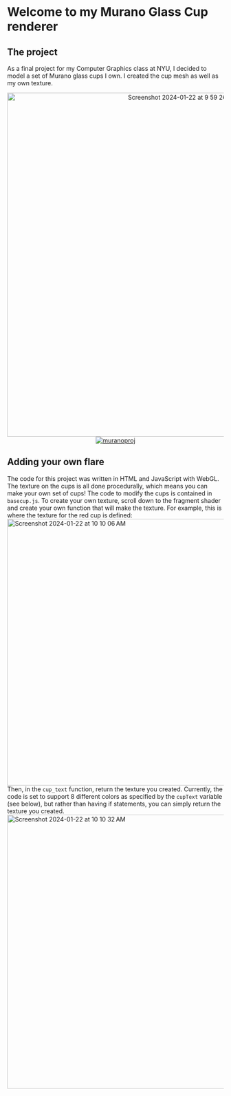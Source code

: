 <h1>Welcome to my Murano Glass Cup renderer </h1>

<h2> The project </h2>
As a final project for my Computer Graphics class at NYU, I decided to model a set of Murano glass cups I own. I created the cup mesh as well as my own texture.  <br>
<p align="center">
<img width="800" alt="Screenshot 2024-01-22 at 9 59 26 AM" src="https://github.com/mariabeatrizsilva/murano/assets/67334485/8ca7794e-abbe-493f-be27-12d9e5e26d58"> 
<br> 
 <a href="[https://cims.nyu.edu/~ms14127/GRAPHICS/murano/index.html](https://mariabeatrizsilva.github.io/murano/index.html)"><img alt="muranoproj" src="https://img.shields.io/badge/click_here_to_see-the_project-blue?style=flat"></a>

<h2> Adding your own flare</h2>
The code for this project was written in HTML and JavaScript with WebGL. The texture on the cups is all done procedurally, which means you can make your own set of cups! The code to modify the cups is contained in <code>basecup.js</code>. To create your own texture, scroll down to the fragment shader and create your own function that will make the texture. For example, this is where the texture for the red cup is defined: <br> <img width="620" alt="Screenshot 2024-01-22 at 10 10 06 AM" src="https://github.com/mariabeatrizsilva/murano/assets/67334485/ab328cc0-9d8e-47ed-af69-cef0f2e6e063"> <br>
Then, in the <code>cup_text</code> function, return the texture you created. Currently, the code is set to support 8 different colors as specified by the <code>cupText</code> variable (see below), but rather than having if statements, you can simply return the texture you created. <br>
<img width="637" alt="Screenshot 2024-01-22 at 10 10 32 AM" src="https://github.com/mariabeatrizsilva/murano/assets/67334485/1c582f10-a6f6-41d5-85fe-698a2ca02e6c">

